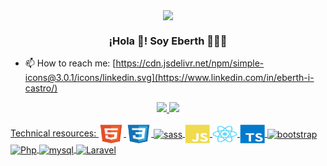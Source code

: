 
<p align="center" width="300">
   <img align="center" width="200" src="https://www.nicepng.com/png/full/804-8049853_med-boukrima-specialist-webmaster-php-e-commerce-web.png" />
   <h3 align="center">¡Hola 👋! Soy Eberth 👨🏻‍💻</h3>
</p>

- 📫 How to reach me: [https://cdn.jsdelivr.net/npm/simple-icons@3.0.1/icons/linkedin.svg](https://www.linkedin.com/in/eberth-i-castro/)
<div align="center">
  <a href="https://github.com/Behbiz">
  <img height="180em" src="https://github-readme-stats.vercel.app/api?username=EberthCastro&show_icons=true&theme=dracula&include_all_commits=true&count_private=true"/>
  <img height="180em" src="https://github-readme-stats.vercel.app/api/top-langs/?username=EberthCastro&layout=compact&langs_count=16&theme=dracula&include_all_commits=truecount_private=true"/>
</div>
   

 <div style="display: inline_block"><br>
  Technical resources:
  
  <img align="center" alt="HTML" height="30" width="40" src="https://raw.githubusercontent.com/devicons/devicon/master/icons/html5/html5-original.svg">
  <img align="center" alt="CSS" height="30" width="40" src="https://raw.githubusercontent.com/devicons/devicon/master/icons/css3/css3-original.svg"> 
  <img align="center" alt="sass" height="30" width="40" src="https://user-images.githubusercontent.com/104316263/211382253-5a97c30f-a062-4d3a-8725-46e0d280e171.png">
  <img align="center" alt="Js" height="30" width="40" src="https://raw.githubusercontent.com/devicons/devicon/master/icons/javascript/javascript-plain.svg">
  <img align="center" alt="React Js" height="30" width="40" src="https://raw.githubusercontent.com/devicons/devicon/master/icons/react/react-original.svg">
  <img align="center" alt="Ts" height="30" width="40" src="https://raw.githubusercontent.com/devicons/devicon/master/icons/typescript/typescript-plain.svg"> 
  <img align="center" alt="bootstrap" height="30" width="40" src="https://user-images.githubusercontent.com/104316263/211382094-f8a45e06-0a54-485f-a359-330a1a9f3717.png">  
  <img align="center" alt="Php" height="30" width="40" src="https://user-images.githubusercontent.com/104316263/211381448-a09ad170-a6bd-4168-bf97-674ad7507512.png">
  <img align="center" alt="mysql" height="30" width="40" src="https://user-images.githubusercontent.com/104316263/211383264-c948febc-d97b-4979-8a1c-e8fe066b5f7c.png">
  <img align="center" alt="Laravel" height="30" width="40" src="https://static-00.iconduck.com/assets.00/laravel-icon-497x512-uwybstke.png">

</div>
